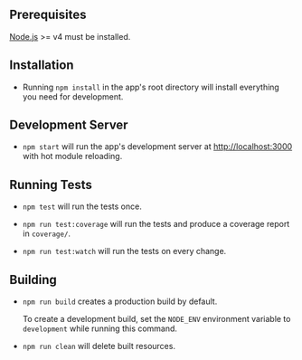 ## Prerequisites

[Node.js](http://nodejs.org/) >= v4 must be installed.

## Installation

* Running `npm install` in the app's root directory will install everything you need for development.

## Development Server

* `npm start` will run the app's development server at [http://localhost:3000](http://localhost:3000) with hot module reloading.

## Running Tests

* `npm test` will run the tests once.

* `npm run test:coverage` will run the tests and produce a coverage report in `coverage/`.

* `npm run test:watch` will run the tests on every change.

## Building

* `npm run build` creates a production build by default.

  To create a development build, set the `NODE_ENV` environment variable to `development` while running this command.

* `npm run clean` will delete built resources.
